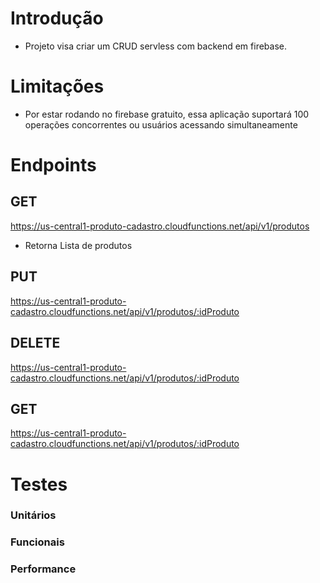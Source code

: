 
# Introdução
- Projeto visa criar um CRUD servless com backend em firebase. 

# Limitações

- Por estar rodando no firebase gratuito, essa aplicação suportará 100 operações concorrentes ou usuários acessando simultaneamente

# Endpoints

## GET
https://us-central1-produto-cadastro.cloudfunctions.net/api/v1/produtos
- Retorna Lista de produtos

## PUT
https://us-central1-produto-cadastro.cloudfunctions.net/api/v1/produtos/:idProduto

## DELETE
https://us-central1-produto-cadastro.cloudfunctions.net/api/v1/produtos/:idProduto


## GET
https://us-central1-produto-cadastro.cloudfunctions.net/api/v1/produtos/:idProduto


# Testes 

### Unitários

### Funcionais

### Performance

